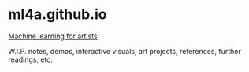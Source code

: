 # ml4a.github.io

[Machine learning for artists](http://ml4a.github.io/)

W.I.P. notes, demos, interactive visuals, art projects, references, further readings, etc.







